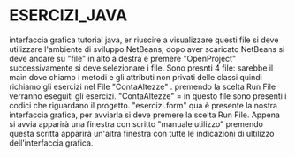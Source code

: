 # ESERCIZI_JAVA
interfaccia grafica tutorial java, er riuscire a visualizzare questi file si deve utilizzare l'ambiente di sviluppo NetBeans; dopo aver scaricato NetBeans si deve andare su "file" in alto a destra e premere "OpenProject" successivamente si deve selezionare i file. Sono presnti 4 file:  sarebbe il main dove chiamo i metodi e gli attributi non privati delle classi quindi richiamo gli esercizi nel File "ContaAltezze" . premendo la scelta Run File verranno eseguiti gli esercizi. "ContaAltezze" = in questo file sono presenti i codici che riguardano il progetto. "esercizi.form" qua è presente la nostra interfaccia grafica, per avviarla si deve premere la scelta Run File. Appena si avvia apparirà una finestra con scritto "manuale utilizzo" premendo questa scritta apparirà un'altra finestra con tutte le indicazioni di ultilizzo dell'interfaccia grafica.

